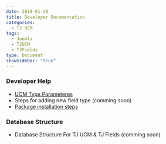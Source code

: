 ```yaml
---
date: 2018-01-30
title: Developer Documentation
categories:
  - TJ UCM
tags:
  - Joomla
  - TJUCM
  - TJFields
type: Document
showSidebar: "true"
---
```


### Developer Help
* [UCM Type Parameteres](../com-tjucm-paramters/)
* Steps for adding new field type (comming soon)
* [Package installation steps](../com-tjucm-installation/)


### Database Structure

* Database Structure For TJ UCM & TJ Fields (comming soon)

